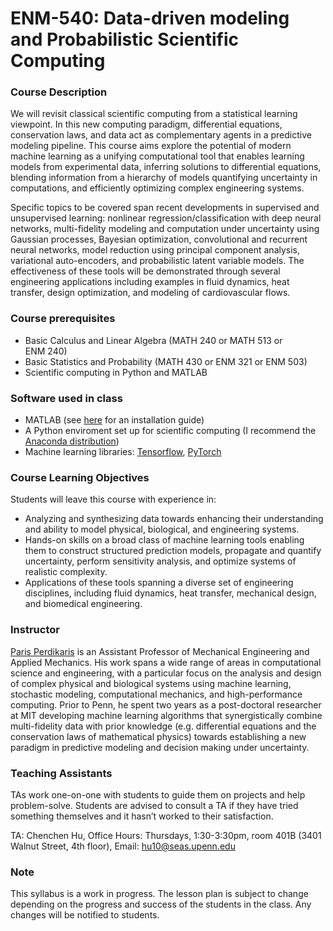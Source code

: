 # ENM-540: Data-driven modeling and Probabilistic Scientific Computing

### Course Description

We will revisit classical scientific computing from a statistical learning viewpoint. In this new computing paradigm, differential equations, conservation laws, and data act as complementary agents in a predictive modeling pipeline. This course aims explore the potential of modern machine learning as a unifying computational tool that enables learning models from experimental data, inferring solutions to differential equations, blending information from a hierarchy of models  quantifying uncertainty in computations, and efficiently optimizing complex engineering systems. 

Specific topics to be covered span recent developments in supervised and unsupervised learning: nonlinear regression/classification with deep neural networks, multi-fidelity modeling and computation under uncertainty using Gaussian processes, Bayesian optimization, convolutional and recurrent neural networks, model reduction using principal component analysis, variational auto-encoders, and probabilistic latent variable models. The effectiveness of these tools will be demonstrated through several engineering applications including examples in fluid dynamics, heat transfer, design optimization, and modeling of cardiovascular flows. 

### Course prerequisites

- Basic Calculus and Linear Algebra (MATH 240 or MATH 513 or ENM 240)
- Basic Statistics and Probability (MATH 430 or ENM 321 or ENM 503)
- Scientific computing in Python and MATLAB

### Software used in class

- MATLAB (see [here](https://www.seas.upenn.edu/cets/software/matlab/) for an installation guide)
- A Python enviroment set up for scientific computing (I recommend the [Anaconda distribution](https://anaconda.org/anaconda/python))
- Machine learning libraries: [Tensorflow](https://www.tensorflow.org/), [PyTorch](http://pytorch.org/)

### Course Learning Objectives

Students will leave this course with experience in:

- Analyzing and synthesizing data towards enhancing their understanding and ability to model physical, biological, and engineering systems. 
- Hands-on skills on a broad class of machine learning tools enabling them to construct structured prediction models, propagate and quantify uncertainty, perform sensitivity analysis, and optimize systems of realistic complexity.
- Applications of these tools spanning a diverse set of engineering disciplines, including fluid dynamics, heat transfer, mechanical design, and biomedical engineering.


### Instructor

[Paris Perdikaris](https://www.seas.upenn.edu/directory/profile.php?ID=237) is an Assistant Professor of Mechanical Engineering and Applied Mechanics. His work spans a wide range of areas in computational science and engineering, with a particular focus on the analysis and design of complex physical and biological systems using machine learning, stochastic modeling, computational mechanics, and high-performance computing. Prior to Penn, he spent two years as a post-doctoral researcher at MIT developing machine learning algorithms that synergistically combine multi-fidelity data with prior knowledge (e.g. differential equations and the conservation laws of mathematical physics) towards establishing a new paradigm in predictive modeling and decision making under uncertainty.


### Teaching Assistants

TAs work one-on-one with students to guide them on projects and help problem-solve. Students are advised to consult a TA if they have tried something themselves and it hasn’t worked to their satisfaction.

TA: Chenchen Hu,  Office Hours: Thursdays, 1:30-3:30pm, room 401B (3401 Walnut Street, 4th floor), Email: <hu10@seas.upenn.edu>


### Note

This syllabus is a work in progress. The lesson plan is subject to change depending on the progress and success of the students in the class. Any changes will be notified to students.
